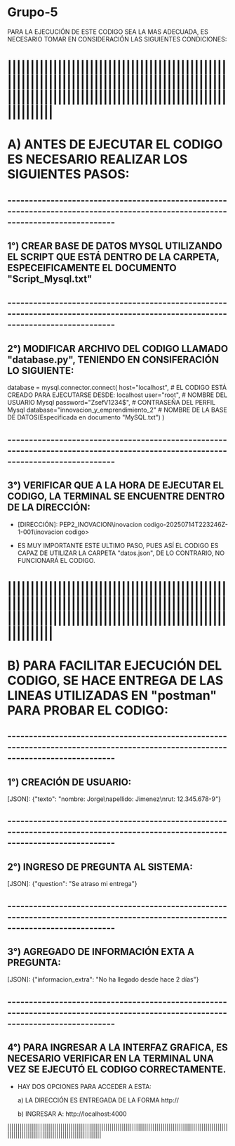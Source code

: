 # Grupo-5
PARA LA EJECUCIÓN DE ESTE CODIGO SEA LA MAS ADECUADA, ES NECESARIO TOMAR EN CONSIDERACIÓN LAS SIGUIENTES CONDICIONES:
# ||||||||||||||||||||||||||||||||||||||||||||||||||||||||||||||||||||||||||||||||||||||||||||||||||||||||||||||||||||||||||||||||||||||||||||||||||||||||||

# A) ANTES DE EJECUTAR EL CODIGO ES NECESARIO REALIZAR LOS SIGUIENTES PASOS:
## -------------------------------------------------------------------------------------------------------------------------------
## 1°) CREAR BASE DE DATOS MYSQL UTILIZANDO EL SCRIPT QUE ESTÁ DENTRO DE LA CARPETA, ESPECEIFICAMENTE EL DOCUMENTO "Script_Mysql.txt"
## -------------------------------------------------------------------------------------------------------------------------------
## 2°) MODIFICAR ARCHIVO DEL CODIGO LLAMADO "database.py", TENIENDO EN CONSIFERACIÓN LO SIGUIENTE:

database = mysql.connector.connect(
    host="localhost", 				# EL CODIGO ESTÁ CREADO PARA EJECUTARSE DESDE: localhost
    user="root",      				# NOMBRE DEL USUARIO Mysql
    password="ZsefV1234$",			# CONTRASEÑA DEL PERFIL Mysql
    database="innovacion_y_emprendimiento_2"	# NOMBRE DE LA BASE DE DATOS(Especificada en documento "MySQL.txt")
)
## -------------------------------------------------------------------------------------------------------------------------------
## 3°) VERIFICAR QUE A LA HORA DE EJECUTAR EL CODIGO, LA TERMINAL SE ENCUENTRE DENTRO DE LA DIRECCIÓN:
  
   - [DIRECCIÓN]: PEP2_INOVACION\inovacion codigo-20250714T223246Z-1-001\inovacion codigo> 
   
   - ES MUY IMPORTANTE ESTE ULTIMO PASO, PUES ASÍ EL CODIGO ES CAPAZ DE UTILIZAR LA CARPETA "datos.json", DE LO CONTRARIO, NO
     FUNCIONARÁ EL CODIGO.
# ||||||||||||||||||||||||||||||||||||||||||||||||||||||||||||||||||||||||||||||||||||||||||||||||||||||||||||||||||||||||||||||||||||||||||||||||||||||||||

# B) PARA FACILITAR EJECUCIÓN DEL CODIGO, SE HACE ENTREGA DE LAS LINEAS UTILIZADAS EN "postman" PARA PROBAR EL CODIGO:
## -------------------------------------------------------------------------------------------------------------------------------
## 1°) CREACIÓN DE USUARIO: 

[POST]: http://localhost:4000/credenciales

[JSON]: {"texto": "nombre: Jorge\napellido: Jimenez\nrut: 12.345.678-9"}

## -------------------------------------------------------------------------------------------------------------------------------
## 2°) INGRESO DE PREGUNTA AL SISTEMA:

[POST]: http://localhost:4000/ask

[JSON]: {"question": "Se atraso mi entrega"}

## -------------------------------------------------------------------------------------------------------------------------------
## 3°) AGREGADO DE INFORMACIÓN EXTA A PREGUNTA:

[POST]: http://localhost:4000/regravedad

[JSON]: {"informacion_extra": "No ha llegado desde hace 2 días"}

## -------------------------------------------------------------------------------------------------------------------------------
## 4°) PARA INGRESAR A LA INTERFAZ GRAFICA, ES NECESARIO VERIFICAR EN LA TERMINAL UNA VEZ SE EJECUTÓ EL CODIGO CORRECTAMENTE. 
    
   - HAY DOS OPCIONES PARA ACCEDER A ESTA:

    	a) LA DIRECCIÓN ES ENTREGADA DE LA FORMA http://

    	b) INGRESAR A: http://localhost:4000

||||||||||||||||||||||||||||||||||||||||||||||||||||||||||||||||||||||||||||||||||||||||||||||||||||||||||||||||||||||||||||||||||||||||||||||||||||||||||
